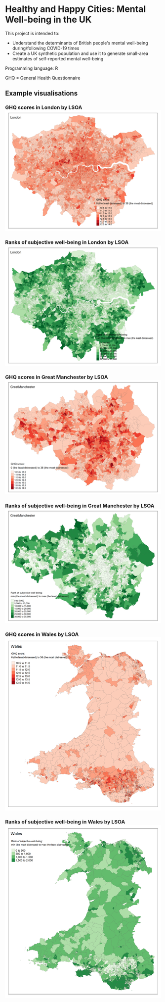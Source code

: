 # Healthy and Happy Cities: Mental Well-being in the UK

This project is intended to:
- Understand the determinants of British people's mental well-being during/following COVID-19 times
- Create a UK synthetic population and use it to generate small-area estimates of self-reported mental well-being 

Programming language: R

GHQ = General Health Questionnaire

## Example visualisations
### GHQ scores in London by LSOA ![GHQ scores in London by LSOA](./images/London_GHQ.png)
### Ranks of subjective well-being in London by LSOA ![Ranks of subjective well-being in London by LSOA](./images/London_SW.png)
### GHQ scores in Great Manchester by LSOA ![GHQ scores in Great Manchester by LSOA](./images/GreatManchester_GHQ.png)
### Ranks of subjective well-being in Great Manchester by LSOA ![Ranks of subjective well-being in Great Manchester by LSOA](./images/GreatManchester_SW.png)
### GHQ scores in Wales by LSOA ![GHQ scores in Wales by LSOA](./images/Wales_GHQ.png)
### Ranks of subjective well-being in Wales by LSOA ![Ranks of subjective well-being in Wales by LSOA](./images/Wales_SW.png)
